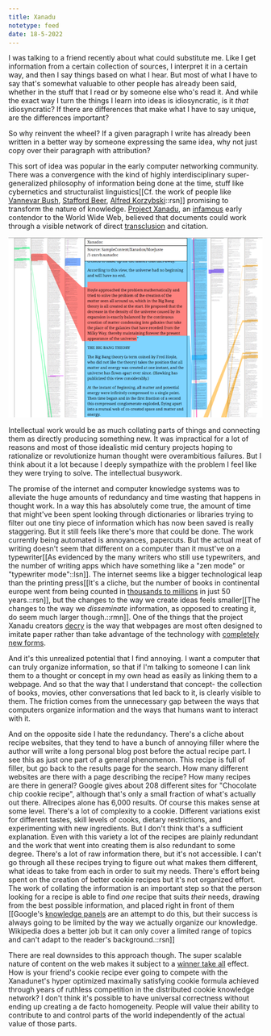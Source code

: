 ```yaml
---
title: Xanadu
notetype: feed
date: 18-5-2022
---
```


I was talking to a friend recently about what could substitute me. Like I get information from a certain collection of sources, I interpret it in a certain way, and then I say things based on what I hear. But most of what I have to say that's somewhat valuable to other people has already been said, whether in the stuff that I read or by someone else who's read it. And while the exact way I turn the things I learn into ideas is idiosyncratic, is it *that* idiosyncratic? If there are differences that make what I have to say unique, are the differences important?

So why reinvent the wheel? If a given paragraph I write has already been written in a better way by someone expressing the same idea, why not just copy over their paragraph with attribution?

This sort of idea was popular in the early computer networking community. There was a convergence with the kind of highly interdisciplinary super-generalized philosophy of information being done at the time, stuff like cybernetics and structuralist linguistics[[Cf. the work of people like [Vannevar Bush](https://en.wikipedia.org/wiki/Vannevar_Bush), [Stafford Beer](https://en.wikipedia.org/wiki/Stafford_Beer), [Alfred Korzybski](https://en.wikipedia.org/wiki/General_semantics)::rsn]] promising to transform the nature of knowledge. [Project Xanadu](https://en.wikipedia.org/wiki/Project_Xanadu), an [infamous](https://www.wired.com/1995/06/xanadu/) early contendor to the World Wide Web, believed that documents could work through a visible network of direct [transclusion](https://en.wikipedia.org/wiki/Transclusion) and citation.

![Xanadu](/assets/img/Xanadu.png?b&w)

Intellectual work would be as much collating parts of things and connecting them as directly producing something new. It was impractical for a lot of reasons and most of those idealistic mid century projects hoping to rationalize or revolutionize human thought were overambitious failures. But I think about it a lot because I deeply sympathize with the problem I feel like they were trying to solve. The intellectual busywork.

The promise of the internet and computer knowledge systems was to alleviate the huge amounts of redundancy and time wasting that happens in thought work. In a way this has absolutely come true, the amount of time that might've been spent looking through dictionaries or libraries trying to filter out one tiny piece of information which has now been saved is really staggering. But it still feels like there's more that could be done. The work currently being automated is annoyances, papercuts. But the actual meat of writing doesn't seem that different on a computer than it must've on a typewriter[[As evidenced by the many writers who still use typewriters, and the number of writing apps which have something like a "zen mode" or "typewriter mode"::lsn]]. The internet seems like a bigger technological leap than the printing press[[It's a cliche, but the number of books in continental europe went from being counted in [thousands to millions](https://www.britannica.com/topic/publishing/The-age-of-early-printing-1450-1550) in just 50 years.::rsn]], but the changes to the way we create ideas feels smaller[[The changes to the way we *disseminate* information, as opposed to creating it, do seem much larger though.::rmn]]. One of the things that the project Xanadu creators [decry](https://www.xanadu.net/XanaduSpace/btf.htm) is the way that webpages are most often designed to imitate paper rather than take advantage of the technology with [completely new forms](https://maggieappleton.com/spatial-web). 

And it's this unrealized potential that I find annoying. I want a computer that can truly organize information, so that if I'm talking to someone I can link them to a thought or concept in my own head as easily as linking them to a webpage. And so that the way that I understand that concept- the collection of books, movies, other conversations that led back to it, is clearly visible to them. The friction comes from the unnecessary gap between the ways that computers organize information and the ways that humans want to interact with it.

And on the opposite side I hate the redundancy. There's a cliche about recipe websites, that they tend to have a bunch of annoying filler where the author will write a long personal blog post before the actual recipe part. I see this as just one part of a general phenomenon. This recipe is full of filler, but go back to the results page for the search. How many different websites are there with a page describing the recipe? How many recipes are there in general? Google gives about 208 different sites for "Chocolate chip cookie recipe", although that's only a small fraction of what's actually out there. Allrecipes alone has 6,000 results. Of course this makes sense at some level. There's a lot of complexity to a cookie. Different variations exist for different tastes, skill levels of cooks, dietary restrictions, and experimenting with new ingredients. But I don't think that's a sufficient explanation. Even with this variety a lot of the recipes are plainly redundant and the work that went into creating them is also redundant to some degree. There's a lot of raw information there, but it's not accessible. I can't go through all these recipes trying to figure out what makes them different, what ideas to take from each in order to suit my needs. There's effort being spent on the creation of better cookie recipes but it's not organized effort. The work of collating the information is an important step so that the person looking for a recipe is able to find *one* recipe that suits *their* needs, drawing from the best possible information, and placed right in front of them [[Google's [knowledge panels](https://support.google.com/knowledgepanel/answer/9163198?hl=en) are an attempt to do this, but their success is always going to be limited by the way we actually organize our knowledge. Wikipedia does a better job but it can only cover a limited range of topics and can't adapt to the reader's background.::rsn]]

There are real downsides to this approach though. The super scalable nature of content on the web makes it subject to a [winner take all](https://en.wikipedia.org/wiki/Winner-take-all_market) effect. How is your friend's cookie recipe ever going to compete with the Xanadunet's hyper optimized maximally satisfying cookie formula achieved through years of ruthless competition in the distributed cookie knowledge network? I don't think it's possible to have universal correctness without ending up creating a de facto homogeneity. People will value their ability to contribute to and control parts of the world independently of the actual value of those parts.